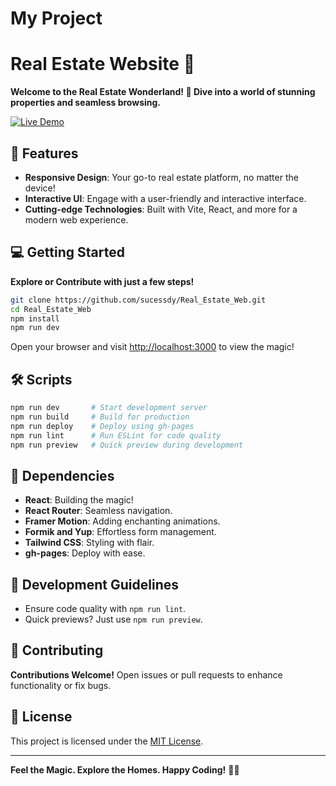 ﻿# My Project

# Real Estate Website 🏡

**Welcome to the Real Estate Wonderland! 🌟 Dive into a world of stunning properties and seamless browsing.**

[![Live Demo](https://img.shields.io/badge/Live%20Demo-Explore%20Now-green?style=for-the-badge&logo=github)](https://mukta-s-portfolio.vercel.app/)

## 🚀 Features

- **Responsive Design**: Your go-to real estate platform, no matter the device!
- **Interactive UI**: Engage with a user-friendly and interactive interface.
- **Cutting-edge Technologies**: Built with Vite, React, and more for a modern web experience.

## 💻 Getting Started

**Explore or Contribute with just a few steps!**

```bash
git clone https://github.com/sucessdy/Real_Estate_Web.git
cd Real_Estate_Web
npm install
npm run dev
```

Open your browser and visit [http://localhost:3000](http://localhost:3000) to view the magic!

## 🛠️ Scripts

```bash
npm run dev       # Start development server
npm run build     # Build for production
npm run deploy    # Deploy using gh-pages
npm run lint      # Run ESLint for code quality
npm run preview   # Quick preview during development
```

## 🌈 Dependencies

- **React**: Building the magic!
- **React Router**: Seamless navigation.
- **Framer Motion**: Adding enchanting animations.
- **Formik and Yup**: Effortless form management.
- **Tailwind CSS**: Styling with flair.
- **gh-pages**: Deploy with ease.

## 🎨 Development Guidelines

- Ensure code quality with `npm run lint`.
- Quick previews? Just use `npm run preview`.

## 🤝 Contributing

**Contributions Welcome!** Open issues or pull requests to enhance functionality or fix bugs.

## 📄 License

This project is licensed under the [MIT License](LICENSE).

---

**Feel the Magic. Explore the Homes. Happy Coding!** 🚀🏡

